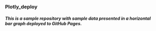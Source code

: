 ### Plotly_deploy
##### This is a sample repository with sample data presented in a horizontal bar graph deployed to GitHub Pages.

